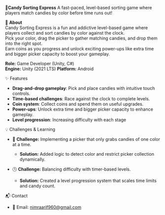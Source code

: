 🍬**Candy Sorting Express** 
A fast-paced, level-based sorting game where players match candies by color before time runs out! 

📖 **About**  
Candy Sorting Express is a fun and addictive level-based game where players collect and sort candies by color against the clock.  
Pick your color, drag the picker to gather matching candies, and drop them into the right spot.  
Earn coins as you progress and unlock exciting power-ups like extra time and bigger picker capacity to boost your gameplay.  

**Role:** Game Developer (Unity, C#)  
**Engine:** Unity (2021 LTS)
**Platform:** Android  

✨ Features  
- **Drag-and-drop gameplay**: Pick and place candies with intuitive touch controls.  
- **Time-based challenges**: Race against the clock to complete levels.  
- **Coin system**: Collect coins and spend them on useful upgrades.  
- **Power-ups**: Unlock extra time and bigger picker capacity to enhance gameplay.  
- **Level progression**: Increasing difficulty with each stage

 💡 Challenges & Learning  
- 🧩 **Challenge:** Implementing a picker that only grabs candies of one color at a time.  
  -  **Solution:** Added logic to detect color and restrict picker collection dynamically.  

- 🕒 **Challenge:** Balancing difficulty with timer-based levels.  
  -  **Solution:** Created a level progression system that scales time limits and candy count.  

📬 Contact
- 📧 Email: nimraarif960@gmail.com 

